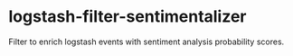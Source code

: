 # logstash-filter-sentimentalizer
Filter to enrich logstash events with sentiment analysis probability scores.

